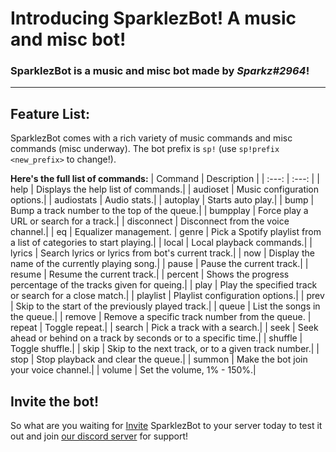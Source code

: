 # Introducing **SparklezBot**! A music and misc bot!
### SparklezBot is a music and misc bot made by _***Sparkz#2964***_!
***
## **Feature List**:
SparklezBot comes with a rich variety of music commands and misc commands (misc underway). The bot prefix is `sp!` (use `sp!prefix <new_prefix>` to change!).

**Here's the full list of commands:**
| Command | Description |
| :---: | :---: |
| help | Displays the help list of commands.|
| audioset | Music configuration options.|
| audiostats | Audio stats.|
| autoplay | Starts auto play.|
| bump | Bump a track number to the top of the queue.|
| bumpplay | Force play a URL or search for a track.|
| disconnect | Disconnect from the voice channel.|
| eq | Equalizer management.
| genre | Pick a Spotify playlist from a list of categories to start playing.|
| local | Local playback commands.|
| lyrics | Search lyrics or lyrics from bot's current track.|
| now | Display the name of the currently playing song.|
| pause | Pause the current track.|
| resume | Resume the current track.|
| percent | Shows the progress percentage of the tracks given for queing.|
| play | Play the specified track or search for a close match.|
| playlist | Playlist configuration options.|
| prev | Skip to the start of the previously played track.|
| queue | List the songs in the queue.|
| remove | Remove a specific track number from the queue. 
| repeat | Toggle repeat.|
| search | Pick a track with a search.|
| seek | Seek ahead or behind on a track by seconds or to a specific time.|
| shuffle | Toggle shuffle.|
| skip | Skip to the next track, or to a given track number.|
| stop | Stop playback and clear the queue.|
| summon | Make the bot join your voice channel.|
| volume | Set the volume, 1% - 150%.|

## **Invite the bot!**
So what are you waiting for [Invite](https://discord.com/oauth2/authorize?client_id=985222296463634492&scope=bot+applications.commands&permissions=281353243969) SparklezBot to your server today to test it out and join [our discord server](https://discord.gg/Ctv8qffjHF) for support!
